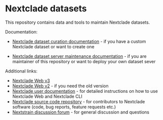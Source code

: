 # Nextclade datasets

This repository contains data and tools to maintain Nextclade datasets.

Documentation:

- [Nextclade dataset curation documentation](https://github.com/nextstrain/nextclade_data/blob/master/docs/dataset-curation-guide.md) - if you have a custom Nextclade dataset or want to create one

- [Nextclade dataset server maintenance documentation](https://github.com/nextstrain/nextclade_data/blob/master/docs/dataset-server-maintenance.md) - if you are maintainer of this repository or want to deploy your own dataset sever

Additional links:

- [Nextclade Web v3](https://clades.nextstrain.org)
- [Nextclade Web v2](https://v2.clades.nextstrain.org) - if you need the old version
- [Nextclade user documentation](https://docs.nextstrain.org/projects/nextclade/en/stable/index.html) - for detailed instructions on how to use Nextclade Web and Nextclade CLI
- [Nextclade source code repository](https://github.com/nextstrain/nextclade) - for contributors to Nextclade software (code, bug reports, feature requests etc.)
- [Nextstrain discussion forum](https://discussion.nextstrain.org) - for general discussion and questions
